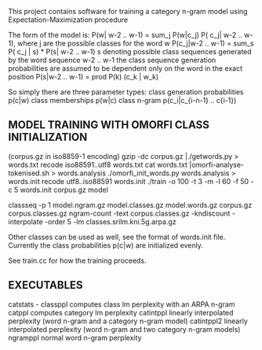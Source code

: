 This project contains software for training a category n-gram model using Expectation-Maximization procedure

The form of the model is:
P(w| w-2 .. w-1) = sum_j P(w|c_j) P( c_j| w-2 .. w-1),
where j are the possible classes for the word w
P(c_j|w-2 .. w-1) = sum_s P( c_j | s) * P(s| w-2 .. w-1)
s denoting possible class sequences generated by the word sequence w-2 .. w-1
the class sequence generation probabilities are assumed to be dependent only on the word in the exact position
P(s|w-2 .. w-1) = prod P(k) (c_k | w_k)

So simply there are three parameter types:
class generation probabilities p(c|w)
class memberships p(w|c)
class n-gram p(c_i|c_{i-n-1} .. c{i-1})

MODEL TRAINING WITH OMORFI CLASS INITIALIZATION
-----------------------------------------------

(corpus.gz in iso8859-1 encoding)
gzip -dc corpus.gz |./getwords.py > words.txt
recode iso88591..utf8 words.txt
cat words.txt |omorfi-analyse-tokenised.sh > words.analysis
./omorfi_init_words.py words.analysis > words.init
recode utf8..iso88591 words.init
./train -o 100 -t 3 -m -l 60 -f 50 -c 5 words.init corpus.gz model

classseq -p 1 model.ngram.gz model.classes.gz model.words.gz corpus.gz corpus.classes.gz
ngram-count -text corpus.classes.gz -kndiscount -interpolate -order 5 -lm classes.srilm.kni.5g.arpa.gz

Other classes can be used as well, see the format of words.init file.
Currently the class probabilities p(c|w) are initialized evenly.

See train.cc for how the training proceeds. 


EXECUTABLES
-----------
catstats      -
classppl      computes class lm perplexity with an ARPA n-gram
catppl        computes category lm perplexity
catintppl     linearly interpolated perplexity (word n-gram and a category n-gram model)
catintppl2    linearly interpolated perplexity (word n-gram and two category n-gram models)
ngramppl      normal word n-gram perplexity
